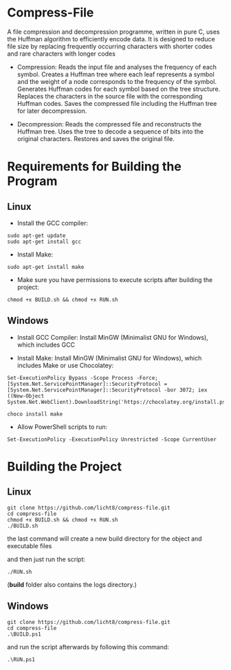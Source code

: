 # Compress-File
A file compression and decompression programme, written in pure C, uses the Huffman algorithm to efficiently encode data. It is designed to reduce file size by replacing frequently occurring characters with shorter codes and rare characters with longer codes

* Compression:
Reads the input file and analyses the frequency of each symbol.
Creates a Huffman tree where each leaf represents a symbol and the weight of a node corresponds to the frequency of the symbol.
Generates Huffman codes for each symbol based on the tree structure.
Replaces the characters in the source file with the corresponding Huffman codes.
Saves the compressed file including the Huffman tree for later decompression.

* Decompression:
Reads the compressed file and reconstructs the Huffman tree.
Uses the tree to decode a sequence of bits into the original characters.
Restores and saves the original file.

# Requirements for Building the Program
## Linux
* Install the GCC compiler:
```
sudo apt-get update
sudo apt-get install gcc
```
* Install Make:
```
sudo apt-get install make
```
* Make sure you have permissions to execute scripts after building the project:
```
chmod +x BUILD.sh && chmod +x RUN.sh
```

## Windows
* Install GCC Compiler:
Install MinGW (Minimalist GNU for Windows), which includes GCC

* Install Make:
Install MinGW (Minimalist GNU for Windows), which includes Make or use Chocolatey:
```
Set-ExecutionPolicy Bypass -Scope Process -Force; [System.Net.ServicePointManager]::SecurityProtocol = [System.Net.ServicePointManager]::SecurityProtocol -bor 3072; iex ((New-Object System.Net.WebClient).DownloadString('https://chocolatey.org/install.ps1'))
```
```
choco install make
```
* Allow PowerShell scripts to run:
```
Set-ExecutionPolicy -ExecutionPolicy Unrestricted -Scope CurrentUser
```

# Building the Project
## Linux 
```
git clone https://github.com/licht8/compress-file.git
cd compress-file
chmod +x BUILD.sh && chmod +x RUN.sh
./BUILD.sh
 ```
the last command will create a new build directory for the object and executable files

and then just run the script: 
```
./RUN.sh
```
(**build** folder also contains the logs directory.)


## Windows
```
git clone https://github.com/licht8/compress-file.git
cd compress-file
.\BUILD.ps1
```
and run the script afterwards by following this command:
```
.\RUN.ps1
```
